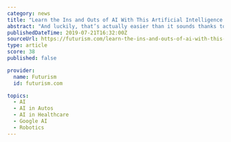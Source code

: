 ```yaml
---
category: news
title: "Learn the Ins and Outs of AI With This Artificial Intelligence Engineer Master Class Bundle"
abstract: "And luckily, that’s actually easier than it sounds thanks to The Artificial Intelligence Engineer ... phone or smart home device. It powers self-driving cars. It powers medical software that ..."
publishedDateTime: 2019-07-21T16:32:00Z
sourceUrl: https://futurism.com/learn-the-ins-and-outs-of-ai-with-this-artificial-intelligence-engineer-master-class-bundle
type: article
score: 38
published: false

provider:
  name: Futurism
  id: futurism.com

topics:
  - AI
  - AI in Autos
  - AI in Healthcare
  - Google AI
  - Robotics
---
```


